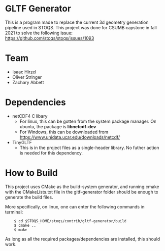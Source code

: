 # GLTF Generator

This is a program made to replace the current 3d geometry generation pipeline used in STOQS. This project was done for CSUMB capstone in fall 2021 to solve the following issue: https://github.com/stoqs/stoqs/issues/1093

# Team

* Isaac Hirzel
* Oliver Stringer
* Zachary Abbett
# Dependencies

* netCDF4 C libary
	* For linux, this can be gotten from the system package manager. On ubuntu, the package is **libnetcdf-dev**
	* For Windows, this can be downloaded from https://www.unidata.ucar.edu/downloads/netcdf/
* TinyGLTF
	* This is in the project files as a single-header library. No futher action is needed for this dependency.

# How to Build

This project uses CMake as the build-system generator, and running cmake with the CMakeLists.txt file in the gltf-generator folder should be enough to generate the build files.

More specifically, on linux, one can enter the following commands in terminal:
```
	$ cd $STOQS_HOME/stoqs/contrib/gltf-generator/build	
	$ cmake ..	
	$ make
```

As long as all the required packages/dependencies are installed, this should work.
